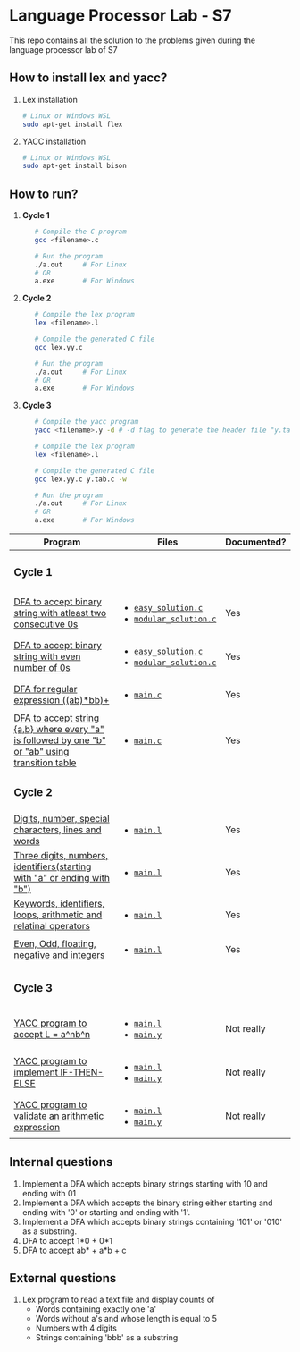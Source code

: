 # Language Processor Lab - S7

This repo contains all the solution to the problems given during the language processor lab of S7

## How to install lex and yacc?

1. Lex installation

   ```sh
   # Linux or Windows WSL
   sudo apt-get install flex
   ```

2. YACC installation
   ```sh
   # Linux or Windows WSL
   sudo apt-get install bison
   ```

## How to run?

1. **Cycle 1**

   ```sh
      # Compile the C program
      gcc <filename>.c

      # Run the program
      ./a.out     # For Linux
      # OR
      a.exe       # For Windows
   ```

2. **Cycle 2**

   ```sh
      # Compile the lex program
      lex <filename>.l

      # Compile the generated C file
      gcc lex.yy.c

      # Run the program
      ./a.out     # For Linux
      # OR
      a.exe       # For Windows
   ```

3. **Cycle 3**

   ```sh
      # Compile the yacc program
      yacc <filename>.y -d # -d flag to generate the header file "y.tab.h"

      # Compile the lex program
      lex <filename>.l

      # Compile the generated C file
      gcc lex.yy.c y.tab.c -w

      # Run the program
      ./a.out     # For Linux
      # OR
      a.exe       # For Windows
   ```

| Program                                                                                                                  | Files                                                                                                                                                             | Documented? |
| ------------------------------------------------------------------------------------------------------------------------ | ----------------------------------------------------------------------------------------------------------------------------------------------------------------- | ----------- |
| <h3>**Cycle 1**</h3>                                                                                                     |
| [DFA to accept binary string with atleast two consecutive 0s](./cycle_1/consecutive_zeros/)                              | <ul><li>[`easy_solution.c`](./cycle_1/consecutive_zeros/easy_solution.c)</li><li>[`modular_solution.c`](./cycle_1/consecutive_zeros/modular_solution.c)</li></ul> | Yes         |
| [DFA to accept binary string with even number of 0s](./cycle_1/even_zeros/)                                              | <ul><li>[`easy_solution.c`](./cycle_1/even_zeros/easy_solution.c)</li><li>[`modular_solution.c`](./cycle_1/even_zeros/modular_solution.c)</li></ul>               | Yes         |
| [DFA for regular expression ((ab)\*bb)+](./cycle_1/regex_ab/)                                                            | <ul><li>[`main.c`](./cycle_1/regex_ab/main.c)</li></ul>                                                                                                           | Yes         |
| [DFA to accept string {a,b} where every "a" is followed by one "b" or "ab" using transition table](./cycle_1/ab_or_aab/) | <ul><li>[`main.c`](./cycle_1/ab_or_aab/main.c)</li></ul>                                                                                                          | Yes         |
| <h3>**Cycle 2**</h3>                                                                                                     |
| [Digits, number, special characters, lines and words](./cycle_2/experiment_1/)                                           | <ul><li>[`main.l`](./cycle_2/experiment_1/main.l)</li></ul>                                                                                                       | Yes         |
| [Three digits, numbers, identifiers(starting with "a" or ending with "b")](./cycle_2/experiment_2/)                      | <ul><li>[`main.l`](./cycle_2/experiment_2/main.l)</li></ul>                                                                                                       | Yes         |
| [Keywords, identifiers, loops, arithmetic and relatinal operators](./cycle_2/experiment_3/)                              | <ul><li>[`main.l`](./cycle_2/experiment_3/main.l)</li></ul>                                                                                                       | Yes         |
| [Even, Odd, floating, negative and integers](./cycle_2/experiment_4/)                                                    | <ul><li>[`main.l`](./cycle_2/experiment_4/main.l)</li></ul>                                                                                                       | Yes         |
| <h3>**Cycle 3**</h3>                                                                                                     |
| [YACC program to accept L = a^nb^n](./cycle_3/experiment_1/)                                                             | <ul><li>[`main.l`](./cycle_3/experiment_1/main.l)</li><li>[`main.y`](./cycle_3/experiment_1/main.y)</li></ul>                                                     | Not really  |
| [YACC program to implement IF-THEN-ELSE](./cycle_3/experiment_2/)                                                        | <ul><li>[`main.l`](./cycle_3/experiment_2/main.l)</li><li>[`main.y`](./cycle_3/experiment_2/main.y)</li></ul>                                                     | Not really  |
| [YACC program to validate an arithmetic expression](./cycle_3/experiment_3/)                                             | <ul><li>[`main.l`](./cycle_3/experiment_3/main.l)</li><li>[`main.y`](./cycle_3/experiment_3/main.y)</li></ul>                                                     | Not really  |

## Internal questions

1. Implement a DFA which accepts binary strings starting with 10 and ending with 01
2. Implement a DFA which accepts the binary string either starting and ending with '0' or starting and ending with '1'.
3. Implement a DFA which accepts binary strings containing '101' or '010' as a substring.
4. DFA to accept 1\*0 + 0\*1
5. DFA to accept ab\* + a\*b + c

## External questions

1. Lex program to read a text file and display counts of
   - Words containing exactly one 'a'
   - Words without a's and whose length is equal to 5
   - Numbers with 4 digits
   - Strings containing 'bbb' as a substring
